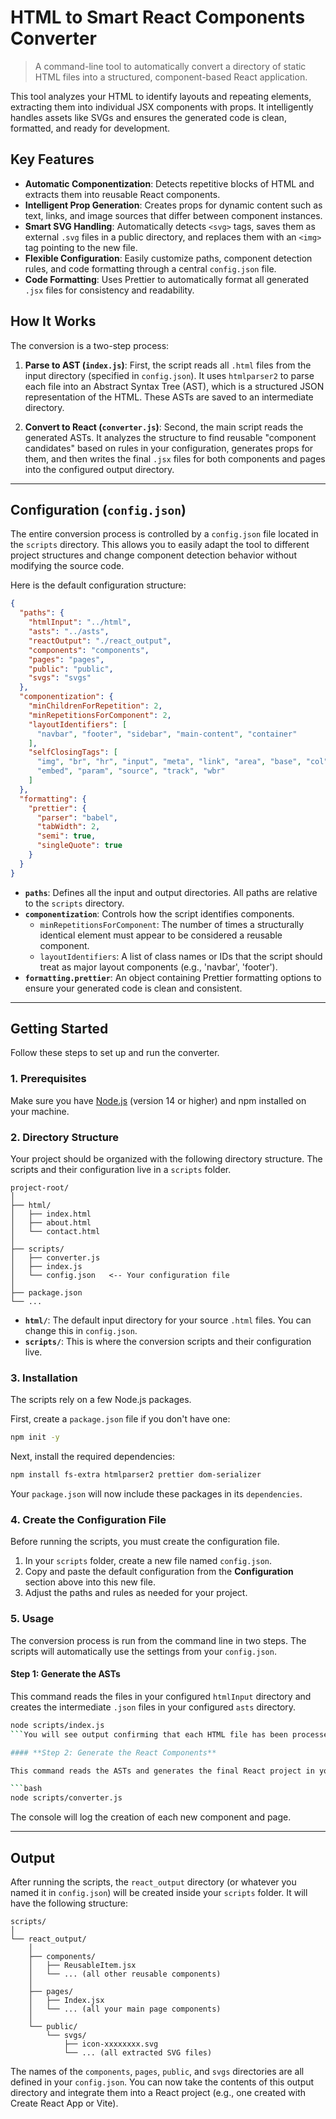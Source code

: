 # HTML to Smart React Components Converter

> A command-line tool to automatically convert a directory of static HTML files into a structured, component-based React application.

This tool analyzes your HTML to identify layouts and repeating elements, extracting them into individual JSX components with props. It intelligently handles assets like SVGs and ensures the generated code is clean, formatted, and ready for development.

## Key Features

-   **Automatic Componentization**: Detects repetitive blocks of HTML and extracts them into reusable React components.
-   **Intelligent Prop Generation**: Creates props for dynamic content such as text, links, and image sources that differ between component instances.
-   **Smart SVG Handling**: Automatically detects `<svg>` tags, saves them as external `.svg` files in a public directory, and replaces them with an `<img>` tag pointing to the new file.
-   **Flexible Configuration**: Easily customize paths, component detection rules, and code formatting through a central `config.json` file.
-   **Code Formatting**: Uses Prettier to automatically format all generated `.jsx` files for consistency and readability.

## How It Works

The conversion is a two-step process:

1.  **Parse to AST (`index.js`)**: First, the script reads all `.html` files from the input directory (specified in `config.json`). It uses `htmlparser2` to parse each file into an Abstract Syntax Tree (AST), which is a structured JSON representation of the HTML. These ASTs are saved to an intermediate directory.

2.  **Convert to React (`converter.js`)**: Second, the main script reads the generated ASTs. It analyzes the structure to find reusable "component candidates" based on rules in your configuration, generates props for them, and then writes the final `.jsx` files for both components and pages into the configured output directory.

---

## Configuration (`config.json`)

The entire conversion process is controlled by a `config.json` file located in the `scripts` directory. This allows you to easily adapt the tool to different project structures and change component detection behavior without modifying the source code.

Here is the default configuration structure:

```json
{
  "paths": {
    "htmlInput": "../html",
    "asts": "../asts",
    "reactOutput": "./react_output",
    "components": "components",
    "pages": "pages",
    "public": "public",
    "svgs": "svgs"
  },
  "componentization": {
    "minChildrenForRepetition": 2,
    "minRepetitionsForComponent": 2,
    "layoutIdentifiers": [
      "navbar", "footer", "sidebar", "main-content", "container"
    ],
    "selfClosingTags": [
      "img", "br", "hr", "input", "meta", "link", "area", "base", "col",
      "embed", "param", "source", "track", "wbr"
    ]
  },
  "formatting": {
    "prettier": {
      "parser": "babel",
      "tabWidth": 2,
      "semi": true,
      "singleQuote": true
    }
  }
}
```

-   **`paths`**: Defines all the input and output directories. All paths are relative to the `scripts` directory.
-   **`componentization`**: Controls how the script identifies components.
    -   `minRepetitionsForComponent`: The number of times a structurally identical element must appear to be considered a reusable component.
    -   `layoutIdentifiers`: A list of class names or IDs that the script should treat as major layout components (e.g., 'navbar', 'footer').
-   **`formatting.prettier`**: An object containing Prettier formatting options to ensure your generated code is clean and consistent.

---

## Getting Started

Follow these steps to set up and run the converter.

### 1. Prerequisites

Make sure you have [Node.js](https://nodejs.org/) (version 14 or higher) and npm installed on your machine.

### 2. Directory Structure

Your project should be organized with the following directory structure. The scripts and their configuration live in a `scripts` folder.

```
project-root/
│
├── html/
│   ├── index.html
│   ├── about.html
│   └── contact.html
│
├── scripts/
│   ├── converter.js
│   ├── index.js
│   └── config.json   <-- Your configuration file
│
├── package.json
└── ...
```

-   **`html/`**: The default input directory for your source `.html` files. You can change this in `config.json`.
-   **`scripts/`**: This is where the conversion scripts and their configuration live.

### 3. Installation

The scripts rely on a few Node.js packages.

First, create a `package.json` file if you don't have one:
```bash
npm init -y
```

Next, install the required dependencies:
```bash
npm install fs-extra htmlparser2 prettier dom-serializer
```
Your `package.json` will now include these packages in its `dependencies`.

### 4. Create the Configuration File

Before running the scripts, you must create the configuration file.

1.  In your `scripts` folder, create a new file named `config.json`.
2.  Copy and paste the default configuration from the **Configuration** section above into this new file.
3.  Adjust the paths and rules as needed for your project.

### 5. Usage

The conversion process is run from the command line in two steps. The scripts will automatically use the settings from your `config.json`.

#### **Step 1: Generate the ASTs**

This command reads the files in your configured `htmlInput` directory and creates the intermediate `.json` files in your configured `asts` directory.

```bash
node scripts/index.js
```You will see output confirming that each HTML file has been processed.

#### **Step 2: Generate the React Components**

This command reads the ASTs and generates the final React project in your `reactOutput` directory.

```bash
node scripts/converter.js
```
The console will log the creation of each new component and page.

---

## Output

After running the scripts, the `react_output` directory (or whatever you named it in `config.json`) will be created inside your `scripts` folder. It will have the following structure:

```
scripts/
│
└── react_output/
    │
    ├── components/
    │   ├── ReusableItem.jsx
    │   └── ... (all other reusable components)
    │
    ├── pages/
    │   ├── Index.jsx
    │   └── ... (all your main page components)
    │
    └── public/
        └── svgs/
            ├── icon-xxxxxxxx.svg
            └── ... (all extracted SVG files)
```

The names of the `components`, `pages`, `public`, and `svgs` directories are all defined in your `config.json`. You can now take the contents of this output directory and integrate them into a React project (e.g., one created with Create React App or Vite).